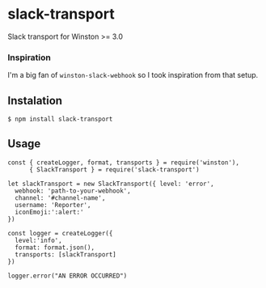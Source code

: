 # slack-transport
Slack transport for Winston >= 3.0

### Inspiration
I'm a big fan of `winston-slack-webhook` so I took inspiration from that setup.

## Instalation

```
$ npm install slack-transport
```

## Usage

```
const { createLogger, format, transports } = require('winston'),
      { SlackTransport } = require('slack-transport')

let slackTransport = new SlackTransport({ level: 'error',
  webhook: 'path-to-your-webhook',
  channel: '#channel-name',
  username: 'Reporter',
  iconEmoji:':alert:'
})

const logger = createLogger({
  level:'info',
  format: format.json(),
  transports: [slackTransport]
})

logger.error("AN ERROR OCCURRED")

```
